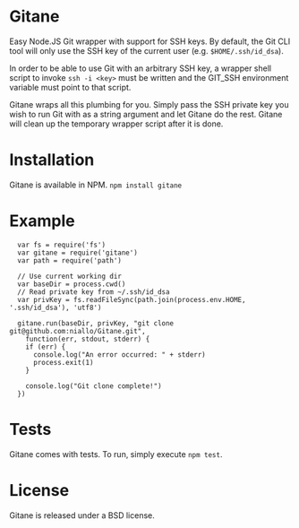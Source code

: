 Gitane
======

Easy Node.JS Git wrapper with support for SSH keys. By default, the Git CLI
tool will only use the SSH key of the current user (e.g. `$HOME/.ssh/id_dsa`).

In order to be able to use Git with an arbitrary SSH key, a wrapper shell script to invoke `ssh -i <key>` must be written and the GIT_SSH environment
variable must point to that script.

Gitane wraps all this plumbing for you. Simply pass the SSH private key you wish to run Git with as a string argument and let Gitane do the rest. Gitane will clean up the temporary wrapper script after it is done.


Installation
============

Gitane is available in NPM. `npm install gitane`


Example
=======
```
  var fs = require('fs')
  var gitane = require('gitane')
  var path = require('path')

  // Use current working dir
  var baseDir = process.cwd()
  // Read private key from ~/.ssh/id_dsa
  var privKey = fs.readFileSync(path.join(process.env.HOME, '.ssh/id_dsa'), 'utf8')

  gitane.run(baseDir, privKey, "git clone git@github.com:niallo/Gitane.git",
    function(err, stdout, stderr) {
    if (err) {
      console.log("An error occurred: " + stderr)
      process.exit(1)
    }

    console.log("Git clone complete!")
  })
```

Tests
=====

Gitane comes with tests. To run, simply execute `npm test`.

License
=======

Gitane is released under a BSD license.
